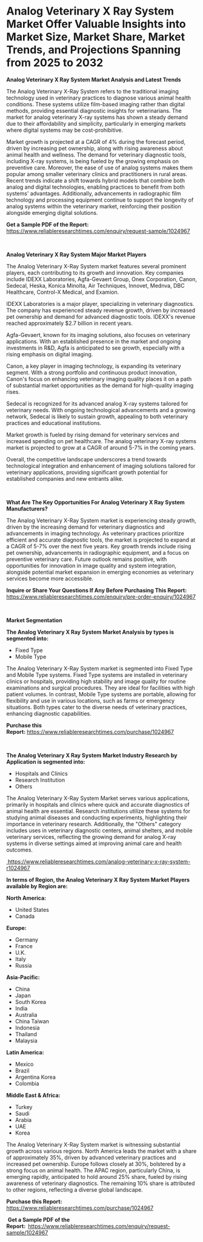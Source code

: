 <p><h1>Analog Veterinary X Ray System Market Offer Valuable Insights into Market Size, Market Share, Market Trends, and Projections Spanning from 2025 to 2032</h1></p><p><strong>Analog Veterinary X Ray System Market Analysis and Latest Trends</strong></p>
<p><p>The Analog Veterinary X-Ray System refers to the traditional imaging technology used in veterinary practices to diagnose various animal health conditions. These systems utilize film-based imaging rather than digital methods, providing essential diagnostic insights for veterinarians. The market for analog veterinary X-ray systems has shown a steady demand due to their affordability and simplicity, particularly in emerging markets where digital systems may be cost-prohibitive. </p><p>Market growth is projected at a CAGR of 4% during the forecast period, driven by increasing pet ownership, along with rising awareness about animal health and wellness. The demand for veterinary diagnostic tools, including X-ray systems, is being fueled by the growing emphasis on preventive care. Moreover, the ease of use of analog systems makes them popular among smaller veterinary clinics and practitioners in rural areas. Recent trends indicate a shift towards hybrid models that combine both analog and digital technologies, enabling practices to benefit from both systems' advantages. Additionally, advancements in radiographic film technology and processing equipment continue to support the longevity of analog systems within the veterinary market, reinforcing their position alongside emerging digital solutions.</p></p>
<p><strong>Get a Sample PDF of the Report:&nbsp;</strong> <a href="https://www.reliableresearchtimes.com/enquiry/request-sample/1024967?utm_campaign=3505&utm_medium=2&utm_source=Github&utm_content=ia&utm_term=18042025&utm_id=analog-veterinary-x-ray-system">https://www.reliableresearchtimes.com/enquiry/request-sample/1024967</a></p>
<p>&nbsp;</p>
<p><strong>Analog Veterinary X Ray System Major Market Players</strong></p>
<p><p>The Analog Veterinary X-Ray System market features several prominent players, each contributing to its growth and innovation. Key companies include IDEXX Laboratories, Agfa-Gevaert Group, Onex Corporation, Canon, Sedecal, Heska, Konica Minolta, Air Techniques, Innovet, Mednva, DBC Healthcare, Control-X Medical, and Examion.</p><p>IDEXX Laboratories is a major player, specializing in veterinary diagnostics. The company has experienced steady revenue growth, driven by increased pet ownership and demand for advanced diagnostic tools. IDEXX's revenue reached approximately $2.7 billion in recent years.</p><p>Agfa-Gevaert, known for its imaging solutions, also focuses on veterinary applications. With an established presence in the market and ongoing investments in R&D, Agfa is anticipated to see growth, especially with a rising emphasis on digital imaging.</p><p>Canon, a key player in imaging technology, is expanding its veterinary segment. With a strong portfolio and continuous product innovation, Canon's focus on enhancing veterinary imaging quality places it on a path of substantial market opportunities as the demand for high-quality imaging rises. </p><p>Sedecal is recognized for its advanced analog X-ray systems tailored for veterinary needs. With ongoing technological advancements and a growing network, Sedecal is likely to sustain growth, appealing to both veterinary practices and educational institutions.</p><p>Market growth is fueled by rising demand for veterinary services and increased spending on pet healthcare. The analog veterinary X-ray systems market is projected to grow at a CAGR of around 5-7% in the coming years. </p><p>Overall, the competitive landscape underscores a trend towards technological integration and enhancement of imaging solutions tailored for veterinary applications, providing significant growth potential for established companies and new entrants alike.</p></p>
<p>&nbsp;</p>
<p><strong>What Are The Key Opportunities For Analog Veterinary X Ray System Manufacturers?</strong></p>
<p><p>The Analog Veterinary X-Ray System market is experiencing steady growth, driven by the increasing demand for veterinary diagnostics and advancements in imaging technology. As veterinary practices prioritize efficient and accurate diagnostic tools, the market is projected to expand at a CAGR of 5-7% over the next five years. Key growth trends include rising pet ownership, advancements in radiographic equipment, and a focus on preventive veterinary care. Future outlook remains positive, with opportunities for innovation in image quality and system integration, alongside potential market expansion in emerging economies as veterinary services become more accessible.</p></p>
<p><strong>Inquire or Share Your Questions If Any Before Purchasing This Report:</strong> <a href="https://www.reliableresearchtimes.com/enquiry/pre-order-enquiry/1024967?utm_campaign=3505&utm_medium=2&utm_source=Github&utm_content=ia&utm_term=18042025&utm_id=analog-veterinary-x-ray-system">https://www.reliableresearchtimes.com/enquiry/pre-order-enquiry/1024967</a></p>
<p>&nbsp;</p>
<p><strong>Market Segmentation</strong></p>
<p><strong>The Analog Veterinary X Ray System Market Analysis by types is segmented into:</strong></p>
<p><ul><li>Fixed Type</li><li>Mobile Type</li></ul></p>
<p><p>The Analog Veterinary X-Ray System market is segmented into Fixed Type and Mobile Type systems. Fixed Type systems are installed in veterinary clinics or hospitals, providing high stability and image quality for routine examinations and surgical procedures. They are ideal for facilities with high patient volumes. In contrast, Mobile Type systems are portable, allowing for flexibility and use in various locations, such as farms or emergency situations. Both types cater to the diverse needs of veterinary practices, enhancing diagnostic capabilities.</p></p>
<p><strong>Purchase this Report:&nbsp;</strong><a href="https://www.reliableresearchtimes.com/purchase/1024967?utm_campaign=3505&utm_medium=2&utm_source=Github&utm_content=ia&utm_term=18042025&utm_id=analog-veterinary-x-ray-system">https://www.reliableresearchtimes.com/purchase/1024967</a></p>
<p>&nbsp;</p>
<p><strong>The Analog Veterinary X Ray System Market Industry Research by Application is segmented into:</strong></p>
<p><ul><li>Hospitals and Clinics</li><li>Research Institution</li><li>Others</li></ul></p>
<p><p>The Analog Veterinary X-Ray System Market serves various applications, primarily in hospitals and clinics where quick and accurate diagnostics of animal health are essential. Research institutions utilize these systems for studying animal diseases and conducting experiments, highlighting their importance in veterinary research. Additionally, the "Others" category includes uses in veterinary diagnostic centers, animal shelters, and mobile veterinary services, reflecting the growing demand for analog X-ray systems in diverse settings aimed at improving animal care and health outcomes.</p></p>
<p><a href="https://www.reliableresearchtimes.com/analog-veterinary-x-ray-system-r1024967?utm_campaign=3505&utm_medium=2&utm_source=Github&utm_content=ia&utm_term=18042025&utm_id=analog-veterinary-x-ray-system">&nbsp;https://www.reliableresearchtimes.com/analog-veterinary-x-ray-system-r1024967</a></p>
<p><strong>In terms of Region, the Analog Veterinary X Ray System Market Players available by Region are:</strong></p>
<p>
    <p> <strong> North America: </strong>
        <ul>
            <li>United States</li>
            <li>Canada</li>
        </ul>
        </p> 
    <p> <strong> Europe: </strong>
        <ul>
            <li>Germany</li>
            <li>France</li>
            <li>U.K.</li>
            <li>Italy</li>
            <li>Russia</li>
        </ul>
        </p> 
    <p> <strong> Asia-Pacific: </strong>
        <ul>
            <li>China</li>
            <li>Japan</li>
            <li>South Korea</li>
            <li>India</li>
            <li>Australia</li>
            <li>China Taiwan</li>
            <li>Indonesia</li>
            <li>Thailand</li>
            <li>Malaysia</li>
        </ul>
        </p> 
    <p> <strong> Latin America: </strong>
        <ul>
            <li>Mexico</li>
            <li>Brazil</li>
            <li>Argentina Korea</li>
            <li>Colombia</li>
        </ul>
        </p> 
    <p> <strong> Middle East & Africa: </strong>
        <ul>
            <li>Turkey</li>
            <li>Saudi</li>
            <li>Arabia</li>
            <li>UAE</li>
            <li>Korea</li>
        </ul>
    </p>
    </p>
<p><p>The Analog Veterinary X-Ray System market is witnessing substantial growth across various regions. North America leads the market with a share of approximately 35%, driven by advanced veterinary practices and increased pet ownership. Europe follows closely at 30%, bolstered by a strong focus on animal health. The APAC region, particularly China, is emerging rapidly, anticipated to hold around 25% share, fueled by rising awareness of veterinary diagnostics. The remaining 10% share is attributed to other regions, reflecting a diverse global landscape.</p></p>
<p><strong>Purchase this Report: </strong><a href="https://www.reliableresearchtimes.com/purchase/1024967?utm_campaign=3505&utm_medium=2&utm_source=Github&utm_content=ia&utm_term=18042025&utm_id=analog-veterinary-x-ray-system">https://www.reliableresearchtimes.com/purchase/1024967</a></p>
<p>&nbsp;<strong>Get a Sample PDF of the Report:&nbsp;&nbsp;</strong><a href="https://www.reliableresearchtimes.com/enquiry/request-sample/1024967?utm_campaign=3505&utm_medium=2&utm_source=Github&utm_content=ia&utm_term=18042025&utm_id=analog-veterinary-x-ray-system">https://www.reliableresearchtimes.com/enquiry/request-sample/1024967</a></p>
<p><strong></strong></p>
<p><p></p><p></p><p></p></p>